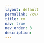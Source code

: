 ```yaml
---
layout: default
permalink: /cv/
title: cv
nav: true
nav_order: 3
description:
---
```


<div class="row">
    <object class="embed-responsive-item" data="../assets/pdf/cv.pdf" type='application/pdf', style="width: 100%"></object>
</div>